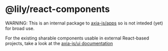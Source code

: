 # @lily/react-components

WARNING: This is an internal package to [axia-js/apps](https://github.com/sankar-boro/lily) so is not inteded (yet) for broad use.

For the existing sharable components usable in external React-based projects, take a look at the [axia-js/ui documentation](https://axia.js.org/ui/)
